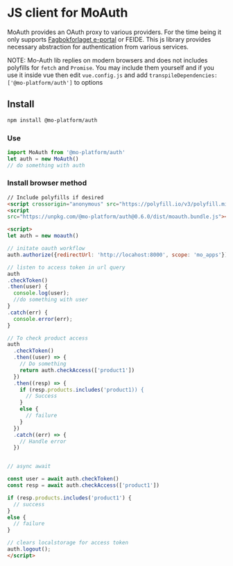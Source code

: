 # JS client for MoAuth

MoAuth provides an OAuth proxy to various providers. For the time being it only supports [Fagbokforlaget e-portal](https://eportal.fagbokforlaget.no) or FEIDE. This js library provides necessary abstraction for authentication from various services.

NOTE: Mo-Auth lib replies on modern browsers and does not includes polyfills for `fetch` and `Promise`. You may include them yourself and if you use it inside vue then edit `vue.config.js` and add `transpileDependencies:['@mo-platform/auth']` to options

## Install
```bash
npm install @mo-platform/auth
```

### Use
```javascript
import MoAuth from '@mo-platform/auth'
let auth = new MoAuth()
// do something with auth
```

### Install browser method
```html
// Include polyfills if desired
<script crossorigin="anonymous" src="https://polyfill.io/v3/polyfill.min.js?features=fetch%2Ces2017"></script>
<script
src="https://unpkg.com/@mo-platform/auth@0.6.0/dist/moauth.bundle.js"></script>

<script>
let auth = new moauth()

// initate oauth workflow
auth.authorize({redirectUrl: 'http://locahost:8000', scope: 'mo_apps'}); // url redirect (optional)

// listen to access token in url query
auth
.checkToken()
.then(user) {
  console.log(user);
  //do something with user
}
.catch(err) {
  console.error(err);
}

// To check product access
auth
  .checkToken()
  .then((user) => {
    // Do something
    return auth.checkAccess(['product1'])
  })
  .then((resp) => {
    if (resp.products.includes('product1)) {
      // Success
    }
    else {
      // failure
    }
  })
  .catch((err) => {
    // Handle error
  })


// async await

const user = await auth.checkToken()
const resp = await auth.checkAccess(['product1'])

if (resp.products.includes('product1') {
  // success
}
else {
  // failure
}

// clears localstorage for access token
auth.logout();
</script>
```
